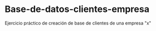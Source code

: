 # Base-de-datos-clientes-empresa
Ejercicio práctico de creación de base de clientes de una empresa "x"
